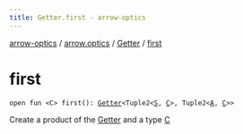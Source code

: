 ```yaml
---
title: Getter.first - arrow-optics
---
```


[arrow-optics](../../index.html) / [arrow.optics](../index.html) / [Getter](index.html) / [first](./first.html)

# first

`open fun <C> first(): `[`Getter`](index.html)`<Tuple2<`[`S`](index.html#S)`, `[`C`](first.html#C)`>, Tuple2<`[`A`](index.html#A)`, `[`C`](first.html#C)`>>`

Create a product of the [Getter](index.html) and a type [C](first.html#C)

